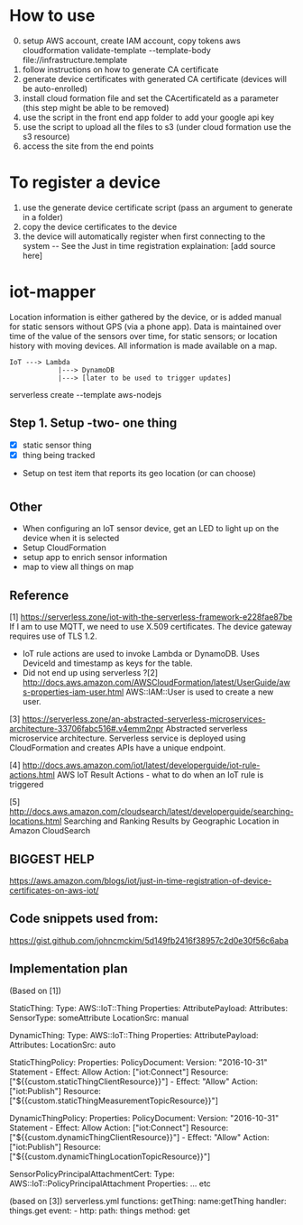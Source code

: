 # How to use
0. setup AWS account, create IAM account, copy tokens
aws cloudformation validate-template --template-body file://infrastructure.template
1. follow instructions on how to generate CA certificate
2. generate device certificates with generated CA certificate (devices will be auto-enrolled)
0. install cloud formation file and set the CAcertificateId as a parameter (this step might be able to be removed)
0. use the script in the front end app folder to add your google api key
0. use the script to upload all the files to s3 (under cloud formation use the  s3 resource)
0. access the site from the end points
# To register a device
1. use the generate device certificate script (pass an argument to generate in a folder)
1. copy the device certificates to the device
1. the device will automatically register when first connecting to the system
-- See the Just in time registration explaination: [add source here]

# iot-mapper
Location information is either gathered by the device, or is added manual for static sensors without GPS (via a phone app). Data is maintained over time of the value of the sensors over time, for static sensors; or location history with moving devices. All information is made available on a map.
```
IoT ---> Lambda
            |---> DynamoDB
            |---> [later to be used to trigger updates]
```

serverless create --template aws-nodejs

## Step 1. Setup -two- one thing
- [x] static sensor thing
- [x] thing being tracked
- Setup on test item that reports its geo location (or can choose)

#

## Other
- When configuring an IoT sensor device, get an LED to light up on the device when it is selected
- Setup CloudFormation
- setup app to enrich sensor information
- map to view all things on map

## Reference
[1] https://serverless.zone/iot-with-the-serverless-framework-e228fae87be
If I am to use MQTT, we need to use X.509 certificates. The device gateway requires use of TLS 1.2.
- IoT rule actions are used to invoke Lambda or DynamoDB. Uses DeviceId and timestamp as keys for the table.
- Did not end up using serverless
?[2] http://docs.aws.amazon.com/AWSCloudFormation/latest/UserGuide/aws-properties-iam-user.html
AWS::IAM::User is used to create a new user.

[3] https://serverless.zone/an-abstracted-serverless-microservices-architecture-33706fabc516#.v4emm2npr
Abstracted serverless microservice architecture. Serverless service is deployed using CloudFormation and creates APIs have a unique endpoint.

[4] http://docs.aws.amazon.com/iot/latest/developerguide/iot-rule-actions.html
AWS IoT Result Actions - what to do when an IoT rule is triggered

[5] http://docs.aws.amazon.com/cloudsearch/latest/developerguide/searching-locations.html
Searching and Ranking Results by Geographic Location in Amazon CloudSearch

## BIGGEST HELP
https://aws.amazon.com/blogs/iot/just-in-time-registration-of-device-certificates-on-aws-iot/

## Code snippets used from:
https://gist.github.com/johncmckim/5d149fb2416f38957c2d0e30f56c6aba

## Implementation plan
(Based on [1])

StaticThing:
  Type: AWS::IoT::Thing
  Properties:
    AttributePayload:
      Attributes:
        SensorType: someAttribute
        LocationSrc: manual
 
DynamicThing:
  Type: AWS::IoT::Thing
  Properties:
    AttributePayload:
      Attributes:
        LocationSrc: auto

StaticThingPolicy:
  Properties:
    PolicyDocument:
      Version: "2016-10-31"
      Statement
       - Effect: Allow
       Action: ["iot:Connect"]
       Resource: ["${{custom.staticThingClientResource}}"]
       - Effect: "Allow"
       Action: ["iot:Publish"]
       Resource: ["${{custom.staticThingMeasurementTopicResource}}"]


DynamicThingPolicy:
  Properties:
    PolicyDocument:
      Version: "2016-10-31"
      Statement
       - Effect: Allow
       Action: ["iot:Connect"]
       Resource: ["${{custom.dynamicThingClientResource}}"]
       - Effect: "Allow"
       Action: ["iot:Publish"]
       Resource: ["${{custom.dynamicThingLocationTopicResource}}"]

SensorPolicyPrincipalAttachmentCert:
  Type: AWS::IoT::PolicyPrincipalAttachment
  Properties:
    ... etc


(based on [3])
serverless.yml
functions:
  getThing:
    name:getThing
    handler: things.get
    event:
      - http:
        path: things
        method: get
